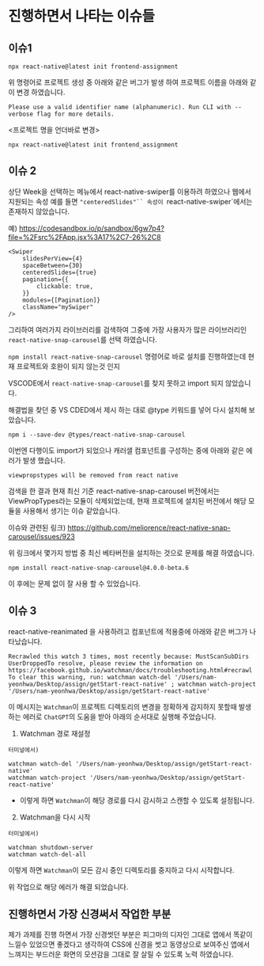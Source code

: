 # 진행하면서 나타는 이슈들

## 이슈1

```shell
npx react-native@latest init frontend-assignment
```

위 명령어로 프로젝트 생성 중 아래와 같은 버그가 발생 하여 프로젝트 이름을 아래와 같이 변경 하였습니다.

`Please use a valid identifier name (alphanumeric).
Run CLI with --verbose flag for more details.`

<프로젝트 명을 언더바로 변경>

```shell
npx react-native@latest init frontend_assignment
```

## 이슈 2

상단 Week을 선택하는 메뉴에서 react-native-swiper를 이용하려 하였으나 웹에서 지원되는 속성 예를 들면 ` "centeredSlides"`` 속성이  `react-native-swiper`에서는 존재하지 않았습니다.

예) https://codesandbox.io/p/sandbox/6gw7p4?file=%2Fsrc%2FApp.jsx%3A17%2C7-26%2C8

```shell
<Swiper
    slidesPerView={4}
    spaceBetween={30}
    centeredSlides={true}
    pagination={{
        clickable: true,
    }}
    modules={[Pagination]}
    className="mySwiper"
/>
```

그리하여 여러가지 라이브러리를 검색하여 그중에 가장 사용자가 많은 라이브러리인 `react-native-snap-carousel`를 선택 하였습니다.

`npm install react-native-snap-carousel` 명령어로 바로 설치를 진행하였는데 현재 프로젝트와 호완이 되지 않는것 인지

VSCODE에서 `react-native-snap-carousel`를 찾지 못하고 import 되지 않았습니다.

해결법을 찾던 중 VS CDED에서 제시 하는 대로 @type 키워드를 넣어 다시 설치해 보았습니다.

```shell
npm i --save-dev @types/react-native-snap-carousel
```

이번엔 다행이도 import가 되었으나 캐러샐 컴포넌트를 구성하는 중에 아래와 같은 에러가 발생 했습니다.

`viewpropstypes will be removed from react native`

검색을 한 결과 현재 최신 기준 react-native-snap-carousel 버전에서는 ViewPropTypes라는 모듈이 삭제되었는데, 현재 프로젝트에 설치된 버전에서 해당 모듈을 사용해서 생기는 이슈 같았습니다.

이슈와 관련된 링크)
https://github.com/meliorence/react-native-snap-carousel/issues/923

위 링크에서 몇가지 방법 중 최신 베타버전을 설치하는 것으로 문제를 해결 하였습니다.

```shell
npm install react-native-snap-carousel@4.0.0-beta.6
```

이 후에는 문제 없이 잘 사용 할 수 있었습니다.

## 이슈 3

react-native-reanimated 을 사용하려고 컴포넌트에 적용중에 아래와 같은 버그가 나타났습니다.

`Recrawled this watch 3 times, most recently because:
MustScanSubDirs UserDroppedTo resolve, please review the information on
https://facebook.github.io/watchman/docs/troubleshooting.html#recrawl
To clear this warning, run:
watchman watch-del '/Users/nam-yeonhwa/Desktop/assign/getStart-react-native' ; watchman watch-project '/Users/nam-yeonhwa/Desktop/assign/getStart-react-native'`

이 메시지는 `Watchman`이 프로젝트 디렉토리의 변경을 정확하게 감지하지 못할때 발생하는 에러로 `ChatGPT`의 도움을 받아 아래의 순서대로 실행해 주었습니다.

1. Watchman 경로 재설정

`터미널에서)`

```shell
watchman watch-del '/Users/nam-yeonhwa/Desktop/assign/getStart-react-native'
watchman watch-project '/Users/nam-yeonhwa/Desktop/assign/getStart-react-native'
```

- 이렇게 하면 `Watchman`이 해당 경로를 다시 감시하고 스캔할 수 있도록 설정됩니다.

2. Watchman을 다시 시작

`터미널에서)`

```shell
watchman shutdown-server
watchman watch-del-all
```

이렇게 하면 `Watchman`이 모든 감시 중인 디렉토리를 중지하고 다시 시작합니다.

위 작업으로 해당 에러가 해결 되었습니다.

## 진행하면서 가장 신경써서 작업한 부분

제가 과제를 진행 하면서 가장 신경썻던 부분은 피그마의 디자인 그대로 앱에서 똑같이 느낄수 있었으면 좋겠다고 생각하여 CSS에 신경을 썻고
동영상으로 보여주신 앱에서 느껴지는 부드러운 화면의 모션감을 그대로 잘 살릴 수 있도록 노력 하였습니다.

